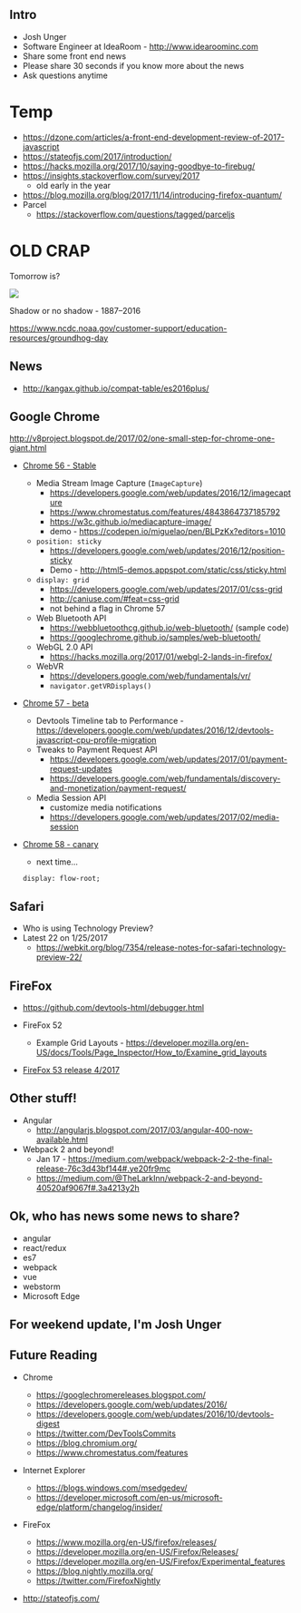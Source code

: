 ## Intro
* Josh Unger
* Software Engineer at IdeaRoom - http://www.idearoominc.com
* Share some front end news
* Please share 30 seconds if you know more about the news
* Ask questions anytime


# Temp
- https://dzone.com/articles/a-front-end-development-review-of-2017-javascript
- https://stateofjs.com/2017/introduction/
- https://hacks.mozilla.org/2017/10/saying-goodbye-to-firebug/
- https://insights.stackoverflow.com/survey/2017
  - old early in the year
- https://blog.mozilla.org/blog/2017/11/14/introducing-firefox-quantum/  
- Parcel
  - https://stackoverflow.com/questions/tagged/parceljs


# OLD CRAP

Tomorrow is?

![](https://media.giphy.com/media/kGirnWjxLimje/giphy.gif)

Shadow or no shadow - 1887–2016

https://www.ncdc.noaa.gov/customer-support/education-resources/groundhog-day

## News
 * http://kangax.github.io/compat-table/es2016plus/

## Google Chrome

http://v8project.blogspot.de/2017/02/one-small-step-for-chrome-one-giant.html

* [Chrome 56 - Stable]()
  * Media Stream Image Capture (`ImageCapture`)
     * https://developers.google.com/web/updates/2016/12/imagecapture
     * https://www.chromestatus.com/features/4843864737185792
     * https://w3c.github.io/mediacapture-image/
     * demo - https://codepen.io/miguelao/pen/BLPzKx?editors=1010
  * `position: sticky`
     * https://developers.google.com/web/updates/2016/12/position-sticky
     * Demo - http://html5-demos.appspot.com/static/css/sticky.html
  * `display: grid`
     * https://developers.google.com/web/updates/2017/01/css-grid
     * http://caniuse.com/#feat=css-grid
     * not behind a flag in Chrome 57
  * Web Bluetooth API
     * https://webbluetoothcg.github.io/web-bluetooth/ (sample code)
     * https://googlechrome.github.io/samples/web-bluetooth/
  * WebGL 2.0 API
     * https://hacks.mozilla.org/2017/01/webgl-2-lands-in-firefox/
  * WebVR
     * https://developers.google.com/web/fundamentals/vr/
     * `navigator.getVRDisplays()`
  
* [Chrome 57 - beta]()
  * Devtools Timeline tab to Performance - https://developers.google.com/web/updates/2016/12/devtools-javascript-cpu-profile-migration
  * Tweaks to Payment Request API
    * https://developers.google.com/web/updates/2017/01/payment-request-updates
    * https://developers.google.com/web/fundamentals/discovery-and-monetization/payment-request/
  * Media Session API
    * customize media notifications
    * https://developers.google.com/web/updates/2017/02/media-session 
  
* [Chrome 58 - canary]()
  * next time...
  
  `display: flow-root;`

## Safari 
* Who is using Technology Preview?
* Latest 22 on 1/25/2017
  * https://webkit.org/blog/7354/release-notes-for-safari-technology-preview-22/
 
## FireFox
* https://github.com/devtools-html/debugger.html
* FireFox 52
  * Example Grid Layouts - https://developer.mozilla.org/en-US/docs/Tools/Page_Inspector/How_to/Examine_grid_layouts

* [FireFox 53 release 4/2017](https://developer.mozilla.org/en-US/Firefox/Releases/53)
  
## Other stuff!
* Angular
  * http://angularjs.blogspot.com/2017/03/angular-400-now-available.html
* Webpack 2 and beyond!
  * Jan 17 - https://medium.com/webpack/webpack-2-2-the-final-release-76c3d43bf144#.ye20fr9mc
  * https://medium.com/@TheLarkInn/webpack-2-and-beyond-40520af9067f#.3a4213y2h

## Ok, who has news some news to share?
* angular
* react/redux
* es7
* webpack
* vue
* webstorm
* Microsoft Edge

## For weekend update, I'm Josh Unger  

## Future Reading
* Chrome
  * https://googlechromereleases.blogspot.com/
  * https://developers.google.com/web/updates/2016/
  * https://developers.google.com/web/updates/2016/10/devtools-digest
  * https://twitter.com/DevToolsCommits
  * https://blog.chromium.org/
  * https://www.chromestatus.com/features
* Internet Explorer
  * https://blogs.windows.com/msedgedev/
  * https://developer.microsoft.com/en-us/microsoft-edge/platform/changelog/insider/
* FireFox
  * https://www.mozilla.org/en-US/firefox/releases/
  * https://developer.mozilla.org/en-US/Firefox/Releases/
  * https://developer.mozilla.org/en-US/Firefox/Experimental_features
  * https://blog.nightly.mozilla.org/
  * https://twitter.com/FirefoxNightly

* http://stateofjs.com/
